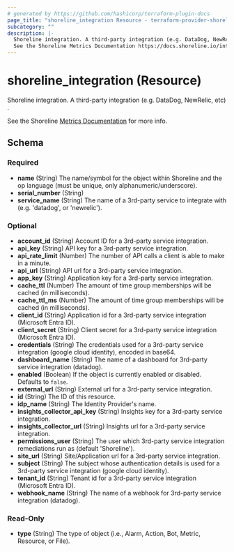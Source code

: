```yaml
---
# generated by https://github.com/hashicorp/terraform-plugin-docs
page_title: "shoreline_integration Resource - terraform-provider-shoreline"
subcategory: ""
description: |-
  Shoreline integration. A third-party integration (e.g. DataDog, NewRelic, etc) .
  See the Shoreline Metrics Documentation https://docs.shoreline.io/integrations for more info.
---
```


# shoreline_integration (Resource)

Shoreline integration. A third-party integration (e.g. DataDog, NewRelic, etc) .

See the Shoreline [Metrics Documentation](https://docs.shoreline.io/integrations) for more info.



<!-- schema generated by tfplugindocs -->
## Schema

### Required

- **name** (String) The name/symbol for the object within Shoreline and the op language (must be unique, only alphanumeric/underscore).
- **serial_number** (String)
- **service_name** (String) The name of a 3rd-party service to integrate with (e.g. 'datadog', or 'newrelic').

### Optional

- **account_id** (String) Account ID for a 3rd-party service integration.
- **api_key** (String) API key for a 3rd-party service integration.
- **api_rate_limit** (Number) The number of API calls a client is able to make in a minute.
- **api_url** (String) API url for a 3rd-party service integration.
- **app_key** (String) Application key for a 3rd-party service integration.
- **cache_ttl** (Number) The amount of time group memberships will be cached (in milliseconds).
- **cache_ttl_ms** (Number) The amount of time group memberships will be cached (in milliseconds).
- **client_id** (String) Application id for a 3rd-party service integration (Microsoft Entra ID).
- **client_secret** (String) Client secret for a 3rd-party service integration (Microsoft Entra ID).
- **credentials** (String) The credentials used for a 3rd-party service integration (google cloud identity), encoded in base64.
- **dashboard_name** (String) The name of a dashboard for 3rd-party service integration (datadog).
- **enabled** (Boolean) If the object is currently enabled or disabled. Defaults to `false`.
- **external_url** (String) External url for a 3rd-party service integration.
- **id** (String) The ID of this resource.
- **idp_name** (String) The Identity Provider's name.
- **insights_collector_api_key** (String) Insights key for a 3rd-party service integration.
- **insights_collector_url** (String) Insights url for a 3rd-party service integration.
- **permissions_user** (String) The user which 3rd-party service integration remediations run as (default 'Shoreline').
- **site_url** (String) Site/Application url for a 3rd-party service integration.
- **subject** (String) The subject whose authentication details is used for a 3rd-party service integration (google cloud identity).
- **tenant_id** (String) Tenant id for a 3rd-party service integration (Microsoft Entra ID).
- **webhook_name** (String) The name of a webhook for 3rd-party service integration (datadog).

### Read-Only

- **type** (String) The type of object (i.e., Alarm, Action, Bot, Metric, Resource, or File).


